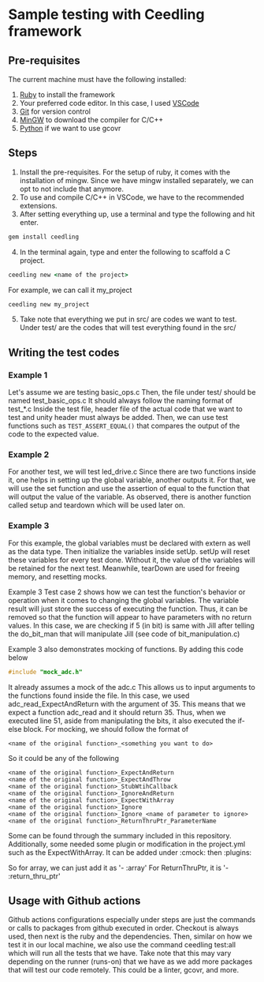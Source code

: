 # **Sample testing with Ceedling framework**

## Pre-requisites
The current machine must have the following installed:
1. [Ruby](https://rubyinstaller.org/) to install the framework
2. Your preferred code editor. In this case, I used [VSCode](https://code.visualstudio.com/download)
3. [Git](https://git-scm.com/downloads) for version control
4. [MinGW](https://sourceforge.net/projects/mingw/) to download the compiler for C/C++
5. [Python](https://www.python.org/downloads/) if we want to use gcovr

## Steps
1. Install the pre-requisites. For the setup of ruby, it comes with the installation of mingw. Since we have mingw installed separately, we can opt to not include that anymore.
2. To use and compile C/C++ in VSCode, we have to the recommended extensions.
3. After setting everything up, use a terminal and type the following and hit enter.
```ruby
gem install ceedling
```
4. In the terminal again, type and enter the following to scaffold a C project.
```ruby
ceedling new <name of the project>
```
For example, we can call it my_project
```ruby
ceedling new my_project
```
5. Take note that everything we put in src/ are codes we want to test. Under test/ are the codes that will test everything found in the src/

## Writing the test codes
### Example 1
Let's assume we are testing basic_ops.c
Then, the file under test/ should be named test_basic_ops.c
It should always follow the naming format of test_*.c
Inside the test file, header file of the actual code that we want to test and unity header must always be added. Then, we can use test functions such as ```TEST_ASSERT_EQUAL()``` that compares the output of the code to the expected value.

### Example 2
For another test, we will test led_drive.c
Since there are two functions inside it, one helps in setting up the global variable, another outputs it. For that, we will use the set function and use the assertion of equal to the function that will output the value of the variable. As observed, there is another function called setup and teardown which will be used later on.

### Example 3
For this example, the global variables must be declared with extern as well as the data type. Then initialize the variables inside setUp. setUp will reset these variables for every test done. Without it, the value of the variables will be retained for the next test.
Meanwhile, tearDown are used for freeing memory, and resetting mocks.  

Example 3 Test case 2 shows how we can test the function's behavior or operation when it comes to changing the global variables. The variable result will just store the success of executing the function. Thus, it can be removed so that the function will appear to have parameters with no return values. In this case, we are checking if 5 (in bit) is same with Jill after telling the do_bit_man that will manipulate Jill (see code of bit_manipulation.c)

Example 3 also demonstrates mocking of functions. By adding this code below
```C
#include "mock_adc.h"
```
It already assumes a mock of the adc.c
This allows us to input arguments to the functions found inside the file. In this case, we used adc_read_ExpectAndReturn with the argument of 35. This means that we expect a function adc_read and it should return 35. Thus, when we executed line 51, aside from manipulating the bits, it also executed the if-else block. For mocking, we should follow the format of
```
<name of the original function>_<something you want to do>
```
So it could be any of the following
```
<name of the original function>_ExpectAndReturn
<name of the original function>_ExpectAndThrow
<name of the original function>_StubWtihCallback
<name of the original function>_IgnoreAndReturn
<name of the original function>_ExpectWithArray
<name of the original function>_Ignore
<name of the original function>_Ignore_<name of parameter to ignore>
<name of the original function>_ReturnThruPtr_ParameterName
```
Some can be found through the summary included in this repository. Additionally, some needed some plugin or modification in the project.yml such as the ExpectWithArray. It can be added under :cmock: then :plugins:

So for array, we can just add it as '- :array'
For ReturnThruPtr, it is '- :return_thru_ptr'

## Usage with Github actions
Github actions configurations especially under steps are just the commands or calls to packages from github executed in order.
Checkout is always used, then next is the ruby and the dependencies. Then, similar on how we test it in our local machine, we also use the command ceedling test:all which will run all the tests that we have. Take note that this may vary depending on the runner (runs-on) that we have as we add more packages that will test our code remotely. This could be a linter, gcovr, and more.